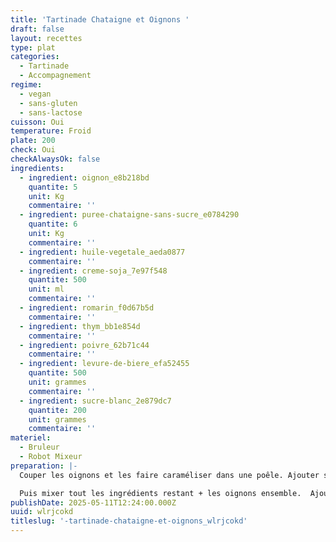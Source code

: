```yaml
---
title: 'Tartinade Chataigne et Oignons '
draft: false
layout: recettes
type: plat
categories:
  - Tartinade
  - Accompagnement
regime:
  - vegan
  - sans-gluten
  - sans-lactose
cuisson: Oui
temperature: Froid
plate: 200
check: Oui
checkAlwaysOk: false
ingredients:
  - ingredient: oignon_e8b218bd
    quantite: 5
    unit: Kg
    commentaire: ''
  - ingredient: puree-chataigne-sans-sucre_e0784290
    quantite: 6
    unit: Kg
    commentaire: ''
  - ingredient: huile-vegetale_aeda0877
    commentaire: ''
  - ingredient: creme-soja_7e97f548
    quantite: 500
    unit: ml
    commentaire: ''
  - ingredient: romarin_f0d67b5d
    commentaire: ''
  - ingredient: thym_bb1e854d
    commentaire: ''
  - ingredient: poivre_62b71c44
    commentaire: ''
  - ingredient: levure-de-biere_efa52455
    quantite: 500
    unit: grammes
    commentaire: ''
  - ingredient: sucre-blanc_2e879dc7
    quantite: 200
    unit: grammes
    commentaire: ''
materiel:
  - Bruleur
  - Robot Mixeur
preparation: |-
  Couper les oignons et les faire caraméliser dans une poêle. Ajouter sucre sel thym et romarin quelques minutes avant la fin de la cuisson. 

  Puis mixer tout les ingrédients restant + les oignons ensemble.  Ajouter huile jusqu'à avoir une belle consistance.
publishDate: 2025-05-11T12:24:00.000Z
uuid: wlrjcokd
titleslug: '-tartinade-chataigne-et-oignons_wlrjcokd'
---
```

